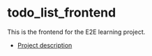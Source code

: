 # todo_list_frontend

This is the frontend for the E2E learning project. 

 - [Project description](https://www.notion.so/freshequities/Milestone-1-Full-Stack-Web-Development-dcfe68333e024841826381ebe578af6f)